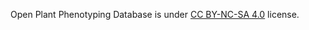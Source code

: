 Open Plant Phenotyping Database is under [CC BY-NC-SA 4.0](https://creativecommons.org/licenses/by-nc-sa/4.0/) license.